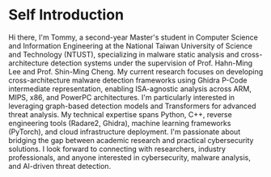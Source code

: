 # **Self Introduction**
Hi there, I'm Tommy, a second-year Master's student in Computer Science and Information Engineering at the National Taiwan University of Science and Technology (NTUST), specializing in malware static analysis and cross-architecture detection systems under the supervision of Prof. Hahn-Ming Lee and Prof. Shin-Ming Cheng.
My current research focuses on developing cross-architecture malware detection frameworks using Ghidra P-Code intermediate representation, enabling ISA-agnostic analysis across ARM, MIPS, x86, and PowerPC architectures. I'm particularly interested in leveraging graph-based detection models and Transformers for advanced threat analysis.
My technical expertise spans Python, C++, reverse engineering tools (Radare2, Ghidra), machine learning frameworks (PyTorch), and cloud infrastructure deployment. I'm passionate about bridging the gap between academic research and practical cybersecurity solutions.
I look forward to connecting with researchers, industry professionals, and anyone interested in cybersecurity, malware analysis, and AI-driven threat detection.
